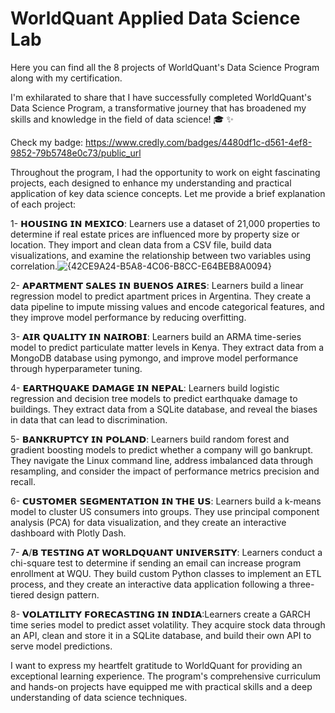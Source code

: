 # WorldQuant Applied Data Science Lab
Here you can find all the 8 projects of WorldQuant's Data Science Program along with my certification. 

I'm exhilarated to share that I have successfully completed WorldQuant's Data Science Program, a transformative journey that has broadened my skills and knowledge in the field of data science! 🎓 ✨ 

Check my badge: https://www.credly.com/badges/4480df1c-d561-4ef8-9852-79b5748e0c73/public_url


Throughout the program, I had the opportunity to work on eight fascinating projects, each designed to enhance my understanding and practical application of key data science concepts. Let me provide a brief explanation of each project:


1- 𝗛𝗢𝗨𝗦𝗜𝗡𝗚 𝗜𝗡 𝗠𝗘𝗫𝗜𝗖𝗢: Learners use a dataset of 21,000 properties to determine if real estate prices are influenced more by property size or location. They import and clean data from a CSV file, build data visualizations, and examine the relationship between two variables using correlation.![{42CE9A24-B5A8-4C06-B8CC-E64BEB8A0094}](https://github.com/user-attachments/assets/9eb0ca47-b824-419f-b436-5e414bd7d959)



2- 𝗔𝗣𝗔𝗥𝗧𝗠𝗘𝗡𝗧 𝗦𝗔𝗟𝗘𝗦 𝗜𝗡 𝗕𝗨𝗘𝗡𝗢𝗦 𝗔𝗜𝗥𝗘𝗦: Learners build a linear regression model to predict apartment prices in Argentina. They create a data pipeline to impute missing values and encode categorical features, and they improve model performance by reducing overfitting.


3- 𝗔𝗜𝗥 𝗤𝗨𝗔𝗟𝗜𝗧𝗬 𝗜𝗡 𝗡𝗔𝗜𝗥𝗢𝗕𝗜: Learners build an ARMA time-series model to predict particulate matter levels in Kenya. They extract data from a MongoDB database using pymongo, and improve model performance through hyperparameter tuning.


4- 𝗘𝗔𝗥𝗧𝗛𝗤𝗨𝗔𝗞𝗘 𝗗𝗔𝗠𝗔𝗚𝗘 𝗜𝗡 𝗡𝗘𝗣𝗔𝗟: Learners build logistic regression and decision tree models to predict earthquake damage to buildings. They extract data from a SQLite database, and reveal the biases in data that can lead to discrimination.


5- 𝗕𝗔𝗡𝗞𝗥𝗨𝗣𝗧𝗖𝗬 𝗜𝗡 𝗣𝗢𝗟𝗔𝗡𝗗: Learners build random forest and gradient boosting models to predict whether a company will go bankrupt. They navigate the Linux command line, address imbalanced data through resampling, and consider the impact of performance metrics precision and recall.


6- 𝗖𝗨𝗦𝗧𝗢𝗠𝗘𝗥 𝗦𝗘𝗚𝗠𝗘𝗡𝗧𝗔𝗧𝗜𝗢𝗡 𝗜𝗡 𝗧𝗛𝗘 𝗨𝗦: Learners build a k-means model to cluster US consumers into groups. They use principal component analysis (PCA) for data visualization, and they create an interactive dashboard with Plotly Dash.


7- 𝗔/𝗕 𝗧𝗘𝗦𝗧𝗜𝗡𝗚 𝗔𝗧 𝗪𝗢𝗥𝗟𝗗𝗤𝗨𝗔𝗡𝗧 𝗨𝗡𝗜𝗩𝗘𝗥𝗦𝗜𝗧𝗬: Learners conduct a chi-square test to determine if sending an email can increase program enrollment at WQU. They build custom Python classes to implement an ETL process, and they create an interactive data application following a three-tiered design pattern.


8- 𝗩𝗢𝗟𝗔𝗧𝗜𝗟𝗜𝗧𝗬 𝗙𝗢𝗥𝗘𝗖𝗔𝗦𝗧𝗜𝗡𝗚 𝗜𝗡 𝗜𝗡𝗗𝗜𝗔:Learners create a GARCH time series model to predict asset volatility. They acquire stock data through an API, clean and store it in a SQLite database, and build their own API to serve model predictions.



I want to express my heartfelt gratitude to WorldQuant for providing an exceptional learning experience. The program's comprehensive curriculum and hands-on projects have equipped me with practical skills and a deep understanding of data science techniques.


